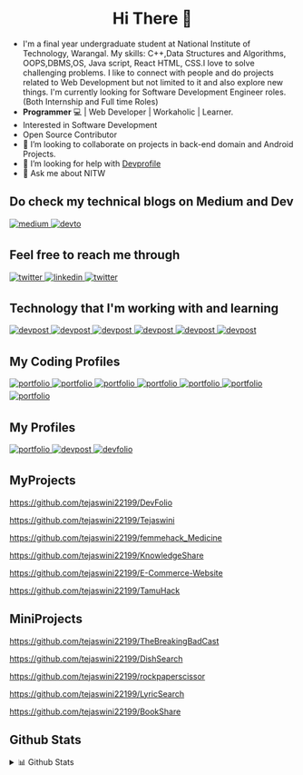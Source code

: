 # <div align="center"> <strong> Hi There 👋 </strong></div>

<!--
**tejaswini22199/tejaswini22199** is a ✨ _special_ ✨ repository because its `README.md` (this file) appears on your GitHub profile.

Here are some ideas to get you started:-->
 -  I'm a final year undergraduate student at National Institute of Technology, Warangal.
    My skills:
    C++,Data Structures and Algorithms, OOPS,DBMS,OS, Java script, React HTML, CSS.I love to solve challenging problems.
    I like to connect with people and do projects related to Web Development but not limited to it and also explore new things.
    I'm currently looking for Software Development Engineer roles.(Both Internship and Full time Roles)
- <strong>Programmer</strong> :computer: | Web Developer | Workaholic | Learner. 
- Interested in Software Development
- Open Source Contributor
- 👯 I’m looking to collaborate on projects in back-end domain and Android Projects.
- 🤔 I’m looking for help with [Devprofile](https://github.com/tejaswini22199/DevFolio)
- 💬 Ask me about NITW
## Do check my technical blogs on Medium and Dev
<a href="https://powercoder1.medium.com/" target="_blank">
<img src=https://img.shields.io/badge/medium-%23292929.svg?&style=for-the-badge&logo=medium&logoColor=white alt=medium style="margin-bottom: 5px;" />
</a> 
<a href="https://dev.to/powercoder" target="_blank">
<img src=https://img.shields.io/badge/dev.to-%2308090A.svg?&style=for-the-badge&logo=dev.to&logoColor=white alt=devto style="margin-bottom: 5px;" />
</a>

## Feel free to reach me through
<a href="https://twitter.com/Tejaswi30533550" target="_blank">
<img src=https://img.shields.io/badge/twitter-%2308090A.svg?&style=for-the-badge&logo=twitter&logoColor=white alt=twitter style="margin-bottom: 5px;" />
</a>
<a href="https://www.linkedin.com/in/tejaswini-vakkalagaddi/" target="_blank">
<img src=https://img.shields.io/badge/linkedin-%2308090A.svg?&style=for-the-badge&logo=linkedin&logoColor=white alt=linkedin style="margin-bottom: 5px;" />
</a>
<a href="mailto:tejaswini22199@gmail.com" target="_blank">
<img src=https://img.shields.io/badge/Gmail-%2308090A.svg?&style=for-the-badge&logo=Gmail&logoColor=white alt=twitter style="margin-bottom: 5px;" />
</a>

## Technology that I'm working with and learning
<a href="" target="_blank">
<img src=https://img.shields.io/badge/java-%2308090A.svg?&style=for-the-badge&logo=java&logoColor=white alt=devpost style="margin-bottom: 5px;" />
</a>
<a href="" target="_blank">
<img src=https://img.shields.io/badge/react-%2308090A.svg?&style=for-the-badge&logo=react&logoColor=white alt=devpost style="margin-bottom: 5px;" />
</a>
<a href="" target="_blank">
<img src=https://img.shields.io/badge/c++-%2308090A.svg?&style=for-the-badge&logo=c++&logoColor=white alt=devpost style="margin-bottom: 5px;" />
</a>
<a href="" target="_blank">
<img src=https://img.shields.io/badge/express-%2308090A.svg?&style=for-the-badge&logo=express&logoColor=white alt=devpost style="margin-bottom: 5px;" />
</a>
<a href="" target="_blank">
<img src=https://img.shields.io/badge/firebase-%2308090A.svg?&style=for-the-badge&logo=firebase&logoColor=white alt=devpost style="margin-bottom: 5px;" />
</a>
<a href="" target="_blank">
<img src=https://img.shields.io/badge/android-%2308090A.svg?&style=for-the-badge&logo=android&logoColor=white alt=devpost style="margin-bottom: 5px;" />
</a>

## My Coding Profiles
<a href="https://leetcode.com/power_coder0/" target="_blank">
<img src=https://img.shields.io/badge/leetcode-%2308090A.svg?&style=for-the-badge&logo=leetcode&logoColor=white alt=portfolio style="margin-bottom: 5px;" />
</a>
<a href="http://www.hackerearth.com/@powercoder" target="_blank">
<img src=https://img.shields.io/badge/hackerearth-%2308090A.svg?&style=for-the-badge&logo=hackerearth&logoColor=white alt=portfolio style="margin-bottom: 5px;" />
</a>
<a href="https://www.hackerrank.com/chosen_one" target="_blank">
<img src=https://img.shields.io/badge/hackerrank-%2308090A.svg?&style=for-the-badge&logo=hackerrank&logoColor=white alt=portfolio style="margin-bottom: 5px;" />
</a>
<a href="https://www.spoj.com/myaccount/" target="_blank">
<img src=https://img.shields.io/badge/spoj-%2308090A.svg?&style=for-the-badge&logo=spoj&logoColor=white alt=portfolio style="margin-bottom: 5px;" />
</a>
<a href="https://codeforces.com/profile/coder_111" target="_blank">
<img src=https://img.shields.io/badge/codeforces-%2308090A.svg?&style=for-the-badge&logo=codeforces&logoColor=white alt=portfolio style="margin-bottom: 5px;" />
</a>
<a href="https://www.codechef.com/users/teju2213" target="_blank">
<img src=https://img.shields.io/badge/codechef-%2308090A.svg?&style=for-the-badge&logo=codechef&logoColor=white alt=portfolio style="margin-bottom: 5px;" />
</a>
<a href="https://auth.geeksforgeeks.org/user/tejaswinivakkalagaddi/profile" target="_blank">
<img src=https://img.shields.io/badge/geeksforgeeks-%2308090A.svg?&style=for-the-badge&logo=geeksforgeeks&logoColor=white alt=portfolio style="margin-bottom: 5px;" />
</a>

## My Profiles
<a href="https://tejaswinivakkalagaddi.netlify.app/" target="_blank">
<img src=https://img.shields.io/badge/Portfolio-%2308090A.svg?&style=for-the-badge&logo=globe&logoColor=white alt=portfolio style="margin-bottom: 5px;" />
</a>
<a href="https://devpost.com/tejaswini22199?ref_content=user-portfolio&ref_feature=portfolio&ref_medium=global-nav" target="_blank">
<img src=https://img.shields.io/badge/devpost-%2308090A.svg?&style=for-the-badge&logo=devpost&logoColor=white alt=devpost style="margin-bottom: 5px;" />
</a>
<a href="https://devfolio.co/@tejaswini22199" target="_blank">
<img src=https://img.shields.io/badge/devfolio-%2308090A.svg?&style=for-the-badge&logo=devfolio&logoColor=white alt=devfolio style="margin-bottom: 5px;" />
</a>

## MyProjects

https://github.com/tejaswini22199/DevFolio

https://github.com/tejaswini22199/Tejaswini

https://github.com/tejaswini22199/femmehack_Medicine

https://github.com/tejaswini22199/KnowledgeShare

https://github.com/tejaswini22199/E-Commerce-Website

https://github.com/tejaswini22199/TamuHack
 
## MiniProjects

https://github.com/tejaswini22199/TheBreakingBadCast

https://github.com/tejaswini22199/DishSearch

https://github.com/tejaswini22199/rockpaperscissor

https://github.com/tejaswini22199/LyricSearch

https://github.com/tejaswini22199/BookShare


## Github Stats
<details>
<summary>📊 Github Stats</summary>
<p align="center"> <img src="https://github-readme-stats.vercel.app/api?username=tejaswini22199&show_icons=true&theme=vision-friendly-dark" alt="PowerCoder | Stats" />
 
<p align="center"><img src="https://github-readme-stats.vercel.app/api/top-langs/?username=tejaswini22199&layout=compact&theme=vision-friendly-dark" width="350" height="250" >
</div>

<div align="center">

[![GitHub Streak](https://github-readme-streak-stats.herokuapp.com/?user=tejaswini22199&theme=vision-friendly-dark)](https://github.com/tejaswini22199)

</div>

<div align="center">

[![GitHub Streak](https://github-profile-trophy.vercel.app/?username=tejaswini22199&margin-w=15&theme=vision-friendly-dark&column=3)](https://github.com/tejaswini22199)

</div>
</details>
